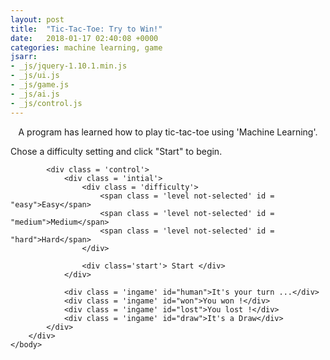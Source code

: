 ```yaml
---
layout: post
title:  "Tic-Tac-Toe: Try to Win!"
date:   2018-01-17 02:40:08 +0000
categories: machine learning, game
jsarr:
- _js/jquery-1.10.1.min.js
- _js/ui.js
- _js/game.js
- _js/ai.js
- _js/control.js
---
```


<html>
    <body>
    <p style="text-align: center">A program has learned how to play tic-tac-toe using 'Machine Learning'.</p>
    <p>Chose a difficulty setting and click "Start" to begin.</p>
        <div class = 'game'>
            <div class = 'board'>
                <div class='cell' data-indx = "0" ></div>
                <div class='cell' data-indx = "1" ></div>
                <div class='cell' data-indx = "2" ></div>
                <div class='cell' data-indx = "3" ></div>
                <div class='cell' data-indx = "4" ></div>
                <div class='cell' data-indx = "5" ></div>
                <div class='cell' data-indx = "6" ></div>
                <div class='cell' data-indx = "7" ></div>
                <div class='cell' data-indx = "8" ></div>
            </div>

            <div class = 'control'>
                <div class = 'intial'>
                    <div class = 'difficulty'>
                        <span class = 'level not-selected' id = "easy">Easy</span>
                        <span class = 'level not-selected' id = "medium">Medium</span>
                        <span class = 'level not-selected' id = "hard">Hard</span>
                    </div>

                    <div class='start'> Start </div>
                </div>

                <div class = 'ingame' id="human">It's your turn ...</div>
                <div class = 'ingame' id="won">You won !</div>
                <div class = 'ingame' id="lost">You lost !</div>
                <div class = 'ingame' id="draw">It's a Draw</div>
            </div>
        </div>
    </body>
</html>
